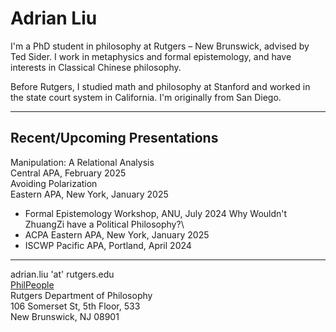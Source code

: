 # Adrian Liu
I'm a PhD student in philosophy at Rutgers – New Brunswick, advised by Ted Sider. I work in metaphysics and formal epistemology, and have interests in Classical Chinese philosophy.

Before Rutgers, I studied math and philosophy at Stanford and worked in the state court system in California. I'm originally from San Diego. 

-----

## Recent/Upcoming Presentations
Manipulation: A Relational Analysis\
	Central APA, February 2025\
Avoiding Polarization\
	Eastern APA, New York, January 2025
* Formal Epistemology Workshop, ANU, July 2024
Why Wouldn't ZhuangZi have a Political Philosophy?\
* ACPA Eastern APA, New York, January 2025
* ISCWP Pacific APA, Portland, April 2024

-----

adrian.liu 'at' rutgers.edu\
[PhilPeople](https://philpeople.org/profiles/adrian-liu)\
Rutgers Department of Philosophy\
106 Somerset St, 5th Floor, 533\
New Brunswick, NJ 08901